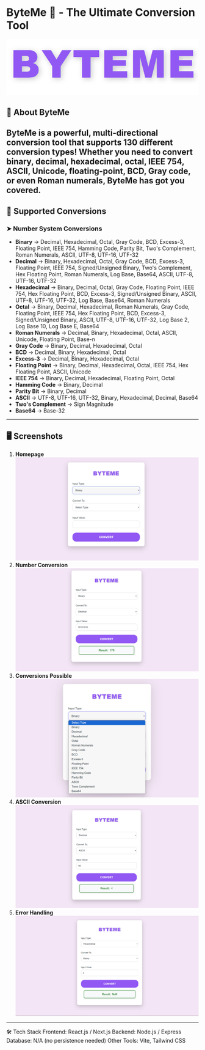 # **ByteMe 🔄 - The Ultimate Conversion Tool**  
![ByteMe Logo](screenshots/logo.png)

## 📌 **About ByteMe**  
ByteMe is a **powerful, multi-directional conversion tool** that supports **130 different conversion types**! Whether you need to convert **binary, decimal, hexadecimal, octal, IEEE 754, ASCII, Unicode, floating-point, BCD, Gray code**, or even **Roman numerals**, ByteMe has got you covered.  
---
## 🔢 **Supported Conversions**  
### **➤ Number System Conversions**  
- **Binary** → Decimal, Hexadecimal, Octal, Gray Code, BCD, Excess-3, Floating Point, IEEE 754, Hamming Code, Parity Bit, Two's Complement, Roman Numerals, ASCII, UTF-8, UTF-16, UTF-32  
- **Decimal** → Binary, Hexadecimal, Octal, Gray Code, BCD, Excess-3, Floating Point, IEEE 754, Signed/Unsigned Binary, Two's Complement, Hex Floating Point, Roman Numerals, Log Base, Base64, ASCII, UTF-8, UTF-16, UTF-32  
- **Hexadecimal** → Binary, Decimal, Octal, Gray Code, Floating Point, IEEE 754, Hex Floating Point, BCD, Excess-3, Signed/Unsigned Binary, ASCII, UTF-8, UTF-16, UTF-32, Log Base, Base64, Roman Numerals  
- **Octal** → Binary, Decimal, Hexadecimal, Roman Numerals, Gray Code, Floating Point, IEEE 754, Hex Floating Point, BCD, Excess-3, Signed/Unsigned Binary, ASCII, UTF-8, UTF-16, UTF-32, Log Base 2, Log Base 10, Log Base E, Base64  
- **Roman Numerals** → Decimal, Binary, Hexadecimal, Octal, ASCII, Unicode, Floating Point, Base-n  
- **Gray Code** → Binary, Decimal, Hexadecimal, Octal  
- **BCD** → Decimal, Binary, Hexadecimal, Octal  
- **Excess-3** → Decimal, Binary, Hexadecimal, Octal  
- **Floating Point** → Binary, Decimal, Hexadecimal, Octal, IEEE 754, Hex Floating Point, ASCII, Unicode  
- **IEEE 754** → Binary, Decimal, Hexadecimal, Floating Point, Octal  
- **Hamming Code** → Binary, Decimal  
- **Parity Bit** → Binary, Decimal  
- **ASCII** → UTF-8, UTF-16, UTF-32, Binary, Hexadecimal, Decimal, Base64  
- **Two's Complement** → Sign Magnitude  
- **Base64** → Base-32
---
## 🖥️ **Screenshots**  
1. **Homepage**
   ![Homepage UI](screenshots/UI.png)
2. **Number Conversion**
   ![Conversion](screenshots/binarytodecimal.png)
3. **Conversions Possible**
   ![Possible Conversions](screenshots/conversions.png)
4. **ASCII Conversion**
   ![ASCII Conversion](screenshots/example.png)
5. **Error Handling**
   ![Error Handling](screenshots/error_handling.png)
---

🛠️ Tech Stack
Frontend: React.js / Next.js
Backend: Node.js / Express
Database: N/A (no persistence needed)
Other Tools: Vite, Tailwind CSS

